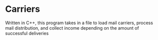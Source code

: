 # Carriers
Written in C++, this program takes in a file to load mail carriers, process mail distribution, and collect income depending on the amount of successful deliveries
